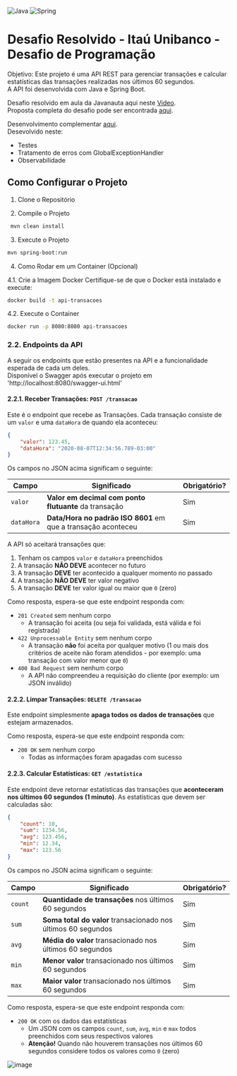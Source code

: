 ![Java](https://img.shields.io/badge/java-%23ED8B00.svg?style=for-the-badge&logo=openjdk&logoColor=white)
![Spring](https://img.shields.io/badge/spring-%236DB33F.svg?style=for-the-badge&logo=spring&logoColor=white)  

# Desafio Resolvido - Itaú Unibanco - Desafio de Programação

Objetivo:
Este projeto é uma API REST para gerenciar transações e calcular estatísticas das transações realizadas nos últimos 60 segundos.  
A API foi desenvolvida com Java e Spring Boot.

Desafio resolvido em aula da Javanauta aqui neste [Video](https://www.youtube.com/watch?v=9xrx1pxZEGU&t=127s).   
Proposta completa do desafio pode ser encontrada [aqui](https://github.com/rafaellins-itau/desafio-itau-vaga-99-junior).   

Desenvolvimento complementar [aqui](https://www.youtube.com/watch?v=jEUdgT-qpKo).   
Desevolvido neste:
- Testes
- Tratamento de erros com GlobalExceptionHandler
- Observabilidade

##  Como Configurar o Projeto

1. Clone o Repositório

2. Compile o Projeto

```bash
 mvn clean install
```

3. Execute o Projeto

```bash
mvn spring-boot:run
```
4. Como Rodar em um Container (Opcional)

4.1. Crie a Imagem Docker
Certifique-se de que o Docker está instalado e execute:

```bash
docker build -t api-transacoes 
```

4.2. Execute o Container

```bash
docker run -p 8080:8080 api-transacoes
```

### 2.2. Endpoints da API

A seguir os endpoints que estão presentes na API e a funcionalidade esperada de cada um deles.  
Disponível o Swagger após executar o projeto em 'http://localhost:8080/swagger-ui.html'

#### 2.2.1. Receber Transações: `POST /transacao`

Este é o endpoint que recebe as Transações. Cada transação consiste de um `valor` e uma `dataHora` de quando ela aconteceu:

```json
{
    "valor": 123.45,
    "dataHora": "2020-08-07T12:34:56.789-03:00"
}
```

Os campos no JSON acima significam o seguinte:

| Campo      | Significado                                                   | Obrigatório? |
|------------|---------------------------------------------------------------|--------------|
| `valor`    | **Valor em decimal com ponto flutuante** da transação         | Sim          |
| `dataHora` | **Data/Hora no padrão ISO 8601** em que a transação aconteceu | Sim          |


A API só aceitará transações que:

1. Tenham os campos `valor` e `dataHora` preenchidos
2. A transação **NÃO DEVE** acontecer no futuro
3. A transação **DEVE** ter acontecido a qualquer momento no passado
4. A transação **NÃO DEVE** ter valor negativo
5. A transação **DEVE** ter valor igual ou maior que `0` (zero)

Como resposta, espera-se que este endpoint responda com:

- `201 Created` sem nenhum corpo
  - A transação foi aceita (ou seja foi validada, está válida e foi registrada)
- `422 Unprocessable Entity` sem nenhum corpo
  - A transação **não** foi aceita por qualquer motivo (1 ou mais dos critérios de aceite não foram atendidos - por exemplo: uma transação com valor menor que `0`)
- `400 Bad Request` sem nenhum corpo
  - A API não compreendeu a requisição do cliente (por exemplo: um JSON inválido)

#### 2.2.2. Limpar Transações: `DELETE /transacao`

Este endpoint simplesmente **apaga todos os dados de transações** que estejam armazenados.

Como resposta, espera-se que este endpoint responda com:

- `200 OK` sem nenhum corpo
  - Todas as informações foram apagadas com sucesso

#### 2.2.3. Calcular Estatísticas: `GET /estatistica`

Este endpoint deve retornar estatísticas das transações que **aconteceram nos últimos 60 segundos (1 minuto)**. As estatísticas que devem ser calculadas são:

```json
{
    "count": 10,
    "sum": 1234.56,
    "avg": 123.456,
    "min": 12.34,
    "max": 123.56
}
```

Os campos no JSON acima significam o seguinte:

|  Campo  | Significado                                                   | Obrigatório? |
|---------|---------------------------------------------------------------|--------------|
| `count` | **Quantidade de transações** nos últimos 60 segundos          | Sim          |
| `sum`   | **Soma total do valor** transacionado nos últimos 60 segundos | Sim          |
| `avg`   | **Média do valor** transacionado nos últimos 60 segundos      | Sim          |
| `min`   | **Menor valor** transacionado nos últimos 60 segundos         | Sim          |
| `max`   | **Maior valor** transacionado nos últimos 60 segundos         | Sim          |

Como resposta, espera-se que este endpoint responda com:

- `200 OK` com os dados das estatísticas
  - Um JSON com os campos `count`, `sum`, `avg`, `min` e `max` todos preenchidos com seus respectivos valores
  - **Atenção!** Quando não houverem transações nos últimos 60 segundos considere todos os valores como `0` (zero)

![image](https://github.com/user-attachments/assets/af281441-7205-4126-8623-032397a8d17b)
